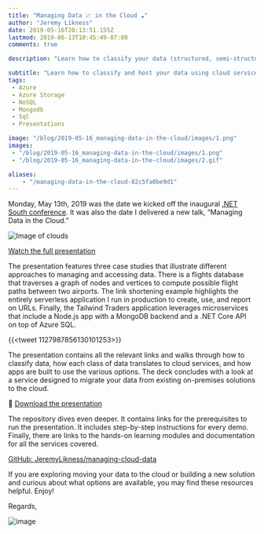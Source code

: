 ```yaml
---
title: "Managing Data 📈 in the Cloud ☁"
author: "Jeremy Likness"
date: 2019-05-16T20:13:51.155Z
lastmod: 2019-06-13T10:45:49-07:00
comments: true

description: "Learn how to classify your data (structured, semi-structured and unstructured) and use Azure storage, managed NoSQL  and hosted relational databases to manage your data in the cloud."

subtitle: "Learn how to classify and host your data using cloud services."
tags:
 - Azure 
 - Azure Storage 
 - NoSQL 
 - Mongodb 
 - Sql
 - Presentations 

image: "/blog/2019-05-16_managing-data-in-the-cloud/images/1.png" 
images:
 - "/blog/2019-05-16_managing-data-in-the-cloud/images/1.png" 
 - "/blog/2019-05-16_managing-data-in-the-cloud/images/2.gif" 

aliases:
    - "/managing-data-in-the-cloud-82c5fa0be9d1"
---
```


Monday, May 13th, 2019 was the date we kicked off the inaugural [.NET South conference](https://dotnetsouth.tech). It was also the date I delivered a new talk, “Managing Data in the Cloud.”

![Image of clouds](/blog/2019-05-16_managing-data-in-the-cloud/images/1.png)

[<i class="fab fa-vimeo"></i> Watch the full presentation](https://jlik.me/f0h)

The presentation features three case studies that illustrate different approaches to managing and accessing data. There is a flights database that traverses a graph of nodes and vertices to compute possible flight paths between two airports. The link shortening example highlights the entirely serverless application I run in production to create, use, and report on URLs. Finally, the Tailwind Traders application leverages microservices that include a Node.js app with a MongoDB backend and a .NET Core API on top of Azure SQL.

{{<tweet 1127987856130101253>}}

The presentation contains all the relevant links and walks through how to classify data, how each class of data translates to cloud services, and how apps are built to use the various options. The deck concludes with a look at a service designed to migrate your data from existing on-premises solutions to the cloud.

💾 [Download the presentation](https://jlikme.blob.core.windows.net/presentations/Likness-ManagingCloudData-DotNetSouth.pptx)

The repository dives even deeper. It contains links for the prerequisites to run the presentation. It includes step-by-step instructions for every demo. Finally, there are links to the hands-on learning modules and documentation for all the services covered.

[<i class="fab fa-github"></i> GitHub: JeremyLikness/managing-cloud-data](https://github.com/JeremyLikness/managing-cloud-data?WT.mc_id=medium-blog-jeliknes)

If you are exploring moving your data to the cloud or building a new solution and curious about what options are available, you may find these resources helpful. Enjoy!

Regards,

![image](/blog/2019-05-16_managing-data-in-the-cloud/images/2.gif)
